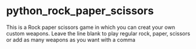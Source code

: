# python_rock_paper_scissors

This is a Rock paper scissors game in which you can creat your own custom weapons.
Leave the line blank to play regular rock, paper, scissors
or
add as many weapons as you want with a comma
